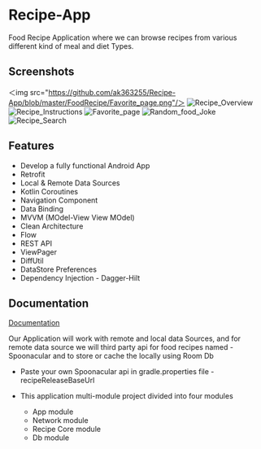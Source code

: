 
# Recipe-App

Food Recipe Application where we can browse recipes from various different kind of meal and diet Types.


## Screenshots
＜img src="https://github.com/ak363255/Recipe-App/blob/master/FoodRecipe/Favorite_page.png"/＞
![Recipe_Overview](https://github.com/ak363255/Recipe-App/assets/36182994/76674ed9-35d6-40c1-80aa-e88d84c33735)
![Recipe_Instructions](https://github.com/ak363255/Recipe-App/assets/36182994/f47a1e53-80b8-4d0a-9db7-8a291356cadb)
![Favorite_page](https://github.com/ak363255/Recipe-App/assets/36182994/d3935653-e648-4751-bf2e-45404be1c756)
![Random_food_Joke](https://github.com/ak363255/Recipe-App/assets/36182994/d4a1d20c-c014-4a74-bc01-c9fec32dabb4)
![Recipe_Search](https://github.com/ak363255/Recipe-App/assets/36182994/44680d67-7b45-45e9-95d4-07c9baa71cbd)

## Features 
- Develop a fully functional Android App
- Retrofit
- Local & Remote Data Sources
- Kotlin Coroutines
- Navigation Component
- Data Binding
-  MVVM (MOdel-View View MOdel)
- Clean Architecture
- Flow
- REST API
- ViewPager
- DiffUtil
- DataStore Preferences
- Dependency Injection - Dagger-Hilt



## Documentation

[Documentation](https://linktodocumentation)

Our Application will work with remote and local data Sources, and for remote data source we will third party api for food recipes named - Spoonacular and to store or cache the locally using Room Db

-  Paste your own Spoonacular api in gradle.properties file - recipeReleaseBaseUrl 

- This application multi-module project divided into four modules
  - App module
  - Network module
  - Recipe Core module
  - Db module

